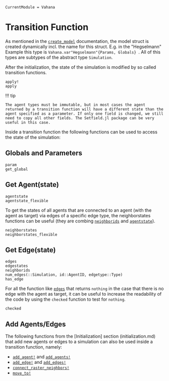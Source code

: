```@meta
CurrentModule = Vahana
```

# Transition Function

As mentioned in the [`create_model`](@ref) documentation, the model
struct is created dynamically incl. the name for this
struct. E.g. in the "Hegselmann" Example this type is
`Vahana.var"Hegselmann"{Params, Globals} `. All of this types are
subtypes of the abstract type `Simulation`.

After the initialization, the state of the simulation is modified by
so called transition functions. 

```@docs
apply!
apply
```


!!! tip 

	The agent types must be immutable, but in most cases the agent
	returned by a transition function will have a different state than the
	agent specified as a parameter. If only one field is changed, we still
	need to copy all other fields. The Setfield.jl package can be very
	useful in this case.


Inside a transition function the following functions can be used to access the state of the simulation:

## Globals and Parameters
```@docs
param
get_global
```

## Get Agent(state)

```@docs
agentstate
agentstate_flexible
```

To get the states of all agents that are connected to an agent (with
the agent as target) via edges of a specific edge type, the
neighborstates functions can be useful (they are combing
[`neighborids`](@ref) and [`agentstate`](@ref)).

```@docs
neighborstates
neighborstates_flexible
```

## Get Edge(state)

```@docs
edges
edgestates
neighborids
num_edges(::Simulation, id::AgentID, edgetype::Type) 
has_edge
```

For all the function like [`edges`](@ref) that returns `nothing` in
the case that there is no edge with the agent as target, it can be
useful to increase the readability of the code by using the `checked`
function to test for `nothing`.

```@docs
checked
```

## Add Agents/Edges

The following functions from the [Initialization] section
(initialization.md) that add new agents or edges to a simulation can
also be used inside a transition function, namely:

* [`add_agent!`](@ref) and [`add_agents!`](@ref)
* [`add_edge!`](@ref) and [`add_edges!`](@ref)
* [`connect_raster_neighbors!`](@ref)
* [`move_to!`](@ref)



